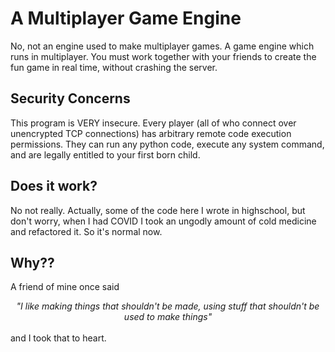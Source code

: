 # A Multiplayer Game Engine
No, not an engine used to make multiplayer games. A game engine which runs in multiplayer.
You must work together with your friends to create the fun game in real time, without crashing the server.

## Security Concerns
This program is VERY insecure. Every player (all of who connect over unencrypted TCP connections) has arbitrary remote
code execution permissions. They can run any python code, execute any system command, and are legally entitled to your
first born child.

## Does it work?
No not really. Actually, some of the code here I wrote in highschool, but don't worry, when I had COVID I took an
ungodly amount of cold medicine and refactored it. So it's normal now.

## Why??
A friend of mine once said<br>
<center><i> "I like making things that shouldn't be made, using stuff that shouldn't be used to make things"</i></center><br>
and I took that to heart.<br>
